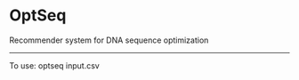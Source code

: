# OptSeq
Recommender system for DNA sequence optimization
________________________________________________

To use:
	optseq input.csv
